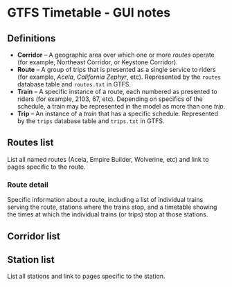 # GTFS Timetable - GUI notes

## Definitions

* **Corridor** &ndash; A geographic area over which one or more _routes_ operate (for example, Northeast Corridor, or Keystone Corridor).
* **Route** &ndash; A group of trips that is presented as a single service to riders (for example, _Acela_, _California Zephyr_, etc).  Represented by the `routes` database table and `routes.txt` in GTFS.
* **Train** &ndash; A specific instance of a route, each numbered as presented to riders (for example, 2103, 67, etc).  Depending on specifics of the schedule, a train may be represented in the model as more than one _trip_.
* **Trip** &ndash; An instance of a _train_ that has a specific schedule.  Represented by the `trips` database table and `trips.txt` in GTFS.



## Routes list
List all named routes (Acela, Empire Builder, Wolverine, etc) and link to pages specific to the route.


### Route detail
Specific information about a route, including a list of individual trains serving the route, stations where the trains stop, and a timetable showing the times at which the individual trains (or trips) stop at those stations.




## Corridor list



## Station list
List all stations and link to pages specific to the station.







